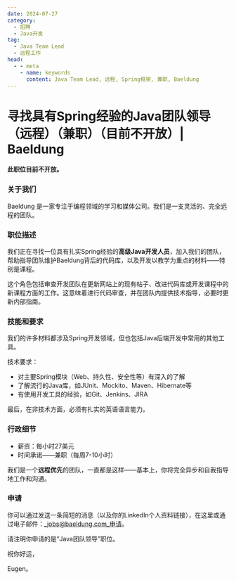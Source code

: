 ```yaml
---
date: 2024-07-27
category:
  - 招聘
  - Java开发
tag:
  - Java Team Lead
  - 远程工作
head:
  - - meta
    - name: keywords
      content: Java Team Lead, 远程, Spring框架, 兼职, Baeldung
---
```

# 寻找具有Spring经验的Java团队领导（远程）（兼职）（目前不开放）| Baeldung

**此职位目前不开放。**

### 关于我们

Baeldung 是一家专注于编程领域的学习和媒体公司。我们是一支灵活的、完全远程的团队。

### 职位描述

我们正在寻找一位具有扎实Spring经验的**高级Java开发人员**，加入我们的团队，帮助指导团队维护Baeldung背后的代码库，以及开发以教学为重点的材料——特别是课程。

这个角色包括审查开发团队在更新网站上的现有帖子、改进代码库或开发课程中的新课程方面的工作。这意味着进行代码审查，并在团队内提供技术指导，必要时更新内部指南。

### 技能和要求

我们的许多材料都涉及Spring开发领域，但也包括Java后端开发中常用的其他工具。

技术要求：

- 对主要Spring模块（Web、持久性、安全性等）有深入的了解
- 了解流行的Java库，如JUnit、Mockito、Maven、Hibernate等
- 有使用开发工具的经验，如Git、Jenkins、JIRA

最后，在非技术方面，必须有扎实的英语语言能力。

### 行政细节

- 薪资：每小时27美元
- 时间承诺——兼职（每周7-10小时）

我们是一个**远程优先**的团队，一直都是这样——基本上，你将完全异步和自我指导地工作和沟通。

### **申请**

你可以通过发送一条简短的消息（以及你的LinkedIn个人资料链接），在这里或通过电子邮件：_jobs@baeldung.com_申请。

请注明你申请的是“Java团队领导”职位。

祝你好运，

Eugen。
